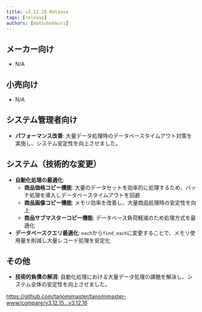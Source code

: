 ```yaml
---
title: v3.12.16 Release
tags: [release]
authors: [matsubokkuri]
---
```


## メーカー向け

- N/A

## 小売向け

- N/A

## システム管理者向け

- **パフォーマンス改善**: 大量データ処理時のデータベースタイムアウト対策を実施し、システム安定性を向上させました。

## システム（技術的な変更）

- **自動化処理の最適化**: 
  - **商品価格コピー機能**: 大量のデータセットを効率的に処理するため、バッチ処理を導入しデータベースタイムアウトを回避
  - **商品画像コピー機能**: メモリ効率を改善し、大量商品処理時の安定性を向上
  - **商品サブマスターコピー機能**: データベース負荷軽減のため処理方式を最適化
- **データベースクエリ最適化**: `each`から`find_each`に変更することで、メモリ使用量を削減し大量レコード処理を安定化

## その他

- **技術的負債の解消**: 自動化処理における大量データ処理の課題を解決し、システム全体の安定性を向上させました。

https://github.com/tanomimaster/tanomimaster-www/compare/v3.12.15...v3.12.16